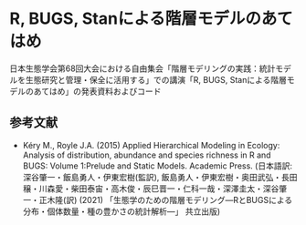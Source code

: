 # R, BUGS, Stanによる階層モデルのあてはめ
日本生態学会第68回大会における自由集会「階層モデリングの実践：統計モデルを生態研究と管理・保全に活用する」での講演「R, BUGS, Stanによる階層モデルのあてはめ」の発表資料およびコード


## 参考文献

- Kéry M., Royle J.A. (2015) Applied Hierarchical Modeling in Ecology: Analysis of distribution, abundance and species richness in R and BUGS: Volume 1:Prelude and Static Models. Academic Press. (日本語訳: 深谷肇一・飯島勇人・伊東宏樹(監訳), 飯島勇人・伊東宏樹・奥田武弘・長田穣・川森愛・柴田泰宙・高木俊・辰巳晋一・仁科一哉・深澤圭太・深谷肇一・正木隆(訳) (2021) 「生態学のための階層モデリング―RとBUGSによる分布・個体数量・種の豊かさの統計解析―」 共立出版)

